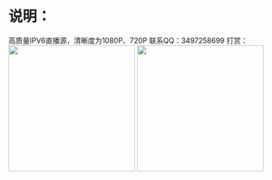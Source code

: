 # 说明：

高质量IPV6直播源，清晰度为1080P、720P
联系QQ：3497258699
打赏：
<img src="https://github.com/wwb521/live/blob/main/pay.jpg" width="250px">
<img src="https://github.com/wwb521/live/blob/main/alipay.jpg" width="250px">
